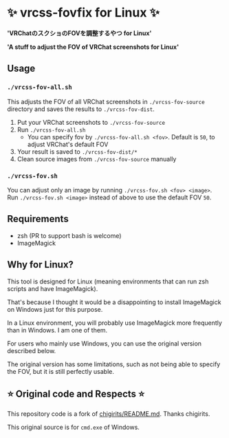 # :sparkles: vrcss-fovfix for Linux :sparkles:

**'VRChatのスクショのFOVを調整するやつ for Linux'**

**'A stuff to adjust the FOV of VRChat screenshots for Linux'**

## Usage

### `./vrcss-fov-all.sh`

This adjusts the FOV of all VRChat screenshots in `./vrcss-fov-source` directory and saves the results to `./vrcss-fov-dist`.

1. Put your VRChat screenshots to `./vrcss-fov-source`
2. Run `./vrcss-fov-all.sh`
    - You can specify fov by `./vrcss-fov-all.sh <fov>`. Default is `50`, to adjust VRChat's default FOV
3. Your result is saved to `./vrcss-fov-dist/*`
4. Clean source images from `./vrcss-fov-source` manually

### `./vrcss-fov.sh`

You can adjust only an image by running `./vrcss-fov.sh <fov> <image>`.
Run `./vrcss-fov.sh <image>` instead of above to use the default FOV `50`.

## Requirements

- zsh (PR to support bash is welcome)
- ImageMagick

## Why for Linux?

This tool is designed for Linux (meaning environments that can run zsh scripts and have ImageMagick).

That's because I thought it would be a disappointing to install ImageMagick on Windows just for this purpose.

In a Linux environment, you will probably use ImageMagick more frequently than in Windows.
I am one of them.

For users who mainly use Windows, you can use the original version described below.

The original version has some limitations, such as not being able to specify the FOV, but it is still perfectly usable.

## :star: Original code and Respects :star:

This repository code is a fork of [chigirits/README.md](https://gist.github.com/chigirits/55d6eed4396ed5da64878af2b43111ed).
Thanks chigirits.

This original source is for `cmd.exe` of Windows.
